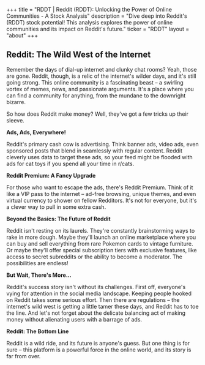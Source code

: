 +++
title = "RDDT |  Reddit (RDDT):  Unlocking the Power of Online Communities - A Stock Analysis"
description = "Dive deep into Reddit's (RDDT) stock potential! This analysis explores the power of online communities and its impact on Reddit's future."
ticker = "RDDT"
layout = "about"
+++

        


## Reddit: The Wild West of the Internet 

Remember the days of dial-up internet and clunky chat rooms?  Yeah, those are gone.  Reddit, though, is a relic of the internet's wilder days, and it's still going strong.  This online community is a fascinating beast – a swirling vortex of memes, news, and passionate arguments.  It's a place where you can find a community for anything, from the mundane to the downright bizarre.

So how does Reddit make money?  Well, they've got a few tricks up their sleeve. 

**Ads, Ads, Everywhere!**

Reddit's primary cash cow is advertising.  Think banner ads, video ads, even sponsored posts that blend in seamlessly with regular content.  Reddit cleverly uses data to target these ads, so your feed might be flooded with ads for cat toys if you spend all your time in r/cats. 

**Reddit Premium: A Fancy Upgrade**

For those who want to escape the ads, there's Reddit Premium.  Think of it like a VIP pass to the internet – ad-free browsing, unique themes, and even virtual currency to shower on fellow Redditors.  It's not for everyone, but it's a clever way to pull in some extra cash.

**Beyond the Basics: The Future of Reddit**

Reddit isn't resting on its laurels.  They're constantly brainstorming ways to rake in more dough.  Maybe they'll launch an online marketplace where you can buy and sell everything from rare Pokemon cards to vintage furniture.  Or maybe they'll offer special subscription tiers with exclusive features, like access to secret subreddits or the ability to become a moderator.  The possibilities are endless!

**But Wait, There's More...**

Reddit's success story isn't without its challenges.  First off, everyone's vying for attention in the social media landscape.  Keeping people hooked on Reddit takes some serious effort.  Then there are regulations – the internet's wild west is getting a little tamer these days, and Reddit has to toe the line.  And let's not forget about the delicate balancing act of making money without alienating users with a barrage of ads. 

**Reddit: The Bottom Line**

Reddit is a wild ride, and its future is anyone's guess.  But one thing is for sure – this platform is a powerful force in the online world, and its story is far from over. 

        